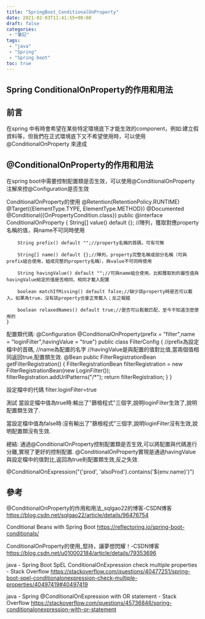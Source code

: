 ```yaml
---
title: "SpringBoot_ConditionalOnProperty"
date: 2021-02-03T11:41:55+08:00
draft: false
categories:
 - "筆記"
tags:
 - "java"
 - "Spring"
 - "Spring boot"
toc: true
---
```


## Spring ConditionalOnProperty的作用和用法
<!--more-->

## 前言

   在spring 中有時會希望在某些特定環境底下才能生效的component，例如:建立假資料等，但我們在正式環境底下又不希望使用時，可以使用@ConditionalOnProperty 來達成

## @ConditionalOnProperty的作用和用法

在spring boot中需要控制配置類是否生效，可以使用@ConditionalOnProperty注解來控@Configuration是否生效

ConditionalOnProperty的使用
	@Retention(RetentionPolicy.RUNTIME)
	@Target({ElementType.TYPE, ElementType.METHOD})
	@Documented
	@Conditional({OnPropertyCondition.class})
	public @interface ConditionalOnProperty {
	    String[] value() default {}; //陣列，獲取對應property名稱的值，與name不可同時使用
	 
	    String prefix() default "";//property名稱的首碼，可有可無
	 
	    String[] name() default {};//陣列，property完整名稱或部分名稱（可與prefix組合使用，組成完整的property名稱），與value不可同時使用

	    String havingValue() default "";//可與name組合使用，比較獲取到的屬性值與havingValue給定的值是否相同，相同才載入配置
 
	    boolean matchIfMissing() default false;//缺少該property時是否可以載入。如果為true，沒有該property也會正常載入；反之報錯

	    boolean relaxedNames() default true;//是否可以鬆散匹配，至今不知道怎麼使用的
	}
 


配置類代碼:
@Configuration
@ConditionalOnProperty(prefix = "filter",name = "loginFilter",havingValue = "true")
public class FilterConfig {
	//prefix為設定檔中的首碼,
	//name為配置的名字
	//havingValue是與配置的值對比值,當兩個值相同返回true,配置類生效.
    @Bean
    public FilterRegistrationBean getFilterRegistration() {
        FilterRegistrationBean filterRegistration  = new FilterRegistrationBean(new LoginFilter());
        filterRegistration.addUrlPatterns("/*");
        return filterRegistration;
    }
}

設定檔中的代碼
filter.loginFilter=true

測試
當設定檔中值為true時:輸出了"篩檢程式"三個字,說明loginFilter生效了,說明配置類生效了.
 
當設定檔中值為false時:沒有輸出了"篩檢程式"三個字,說明loginFilter沒有生效,說明配置類沒有生效.
 
總結:
通過@ConditionalOnProperty控制配置類是否生效,可以將配置與代碼進行分離,實現了更好的控制配置.
@ConditionalOnProperty實現是通過havingValue與設定檔中的值對比,返回為true則配置類生效,反之失效.


@ConditionalOnExpression("{'prod', 'alsoProd'}.contains('${env.name}')")



## 參考

@ConditionalOnProperty的作用和用法_sqlgao22的博客-CSDN博客
https://blog.csdn.net/sqlgao22/article/details/96476754

Conditional Beans with Spring Boot
https://reflectoring.io/spring-boot-conditionals/

ConditionalOnProperty的使用_堅持，讓夢想閃耀！-CSDN博客
https://blog.csdn.net/u010002184/article/details/79353696

java - Spring Boot SpEL ConditionalOnExpression check multiple properties - Stack Overflow
https://stackoverflow.com/questions/40477251/spring-boot-spel-conditionalonexpression-check-multiple-properties/40497419#40497419

java - Spring @ConditionalOnExpression with OR statement - Stack Overflow
https://stackoverflow.com/questions/45736846/spring-conditionalonexpression-with-or-statement

